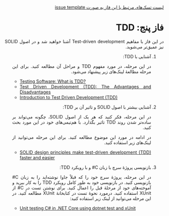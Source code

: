<div dir="rtl" align='justify'>

[لیست تسک‌های مرتبط با این فاز به صورت issue template](./issue-template-Phase05.md)

#  فاز پنج: TDD

در این فاز با مفاهیم Test-driven development
آشنا خواهید شد و در اصول SOLID
نیز عمیق‌تر می‌شوید.

1. آشنایی با TDD:

    در این مرحله، در مورد مفهوم TDD
    و مراحل آن مطالعه کنید. برای این مرحله مطالعهٔ لینک‌های زیر پیشنهاد می‌شود.

    <div dir="ltr">

    - [Testing Software: What is TDD?](https://medium.com/javascript-scene/testing-software-what-is-tdd-459b2145405c)
    - [Test Driven Development (TDD): The Advantages and Disadvantages](https://medium.com/@stevenpcurtis.sc/test-driven-development-tdd-the-advantages-and-disadvantages-5347899ead90)
    - [Introduction to Test Driven Development (TDD)](https://medium.com/hackernoon/introduction-to-test-driven-development-tdd-61a13bc92d92)

    </div>

1. آشنایی بیشتر با اصول SOLID و تاثیر آن بر TDD:
    
    در این مرحله، فکر کنید که هر یک از اصول SOLID،
    چگونه می‌تواند بر ساده‌تر شدن روند TDD
    تاثیر بگذارد. با هم‌تیمی‌های خود در این مورد بحث کنید.

    در ادامه در مورد این موضوع مطالعه کنید. برای این مرحله می‌توانید از لینک‌های زیر استفاده کنید.

    <div dir="ltr">

    - [SOLID design principles make test-driven development (TDD) faster and easier](https://medium.com/ibm-garage/solid-design-principles-makes-test-driven-development-faster-and-easier-35c9eec22ff1)

    </div>

1. بازنویسی پروژهٔ سرچ با زبان C# و با رویکرد TDD:

    در این مرحله، پروژهٔ سرچ خود را که قبلاً جاوا نوشته‌اید را به زبان C#
    بازنویسی کنید. در بازنویسی خود به طور کامل رویکرد TDD
    را به کار ببرید و آموخته‌های خود از مرحلهٔ قبل را اعمال کنید. برای نوشتن تست در C#
    از XUnit
    استفاده کنید. درمورد نحوهٔ تست در کتابخانهٔ XUnit
    مطالعه کنید. در این مرحله می‌توانید از لینک زیر استفاده کنید:
    <div dir="ltr">

    - [Unit testing C# in .NET Core using dotnet test and xUnit](https://docs.microsoft.com/en-us/dotnet/core/testing/unit-testing-with-dotnet-test)
    
    </div>
</div>
